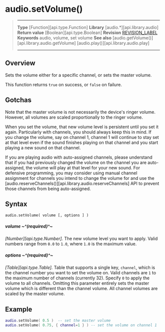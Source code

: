 
# audio.setVolume()

> --------------------- ------------------------------------------------------------------------------------------
> __Type__              [Function][api.type.Function]
> __Library__           [audio.*][api.library.audio]
> __Return value__      [Boolean][api.type.Boolean]
> __Revision__          [REVISION_LABEL](REVISION_URL)
> __Keywords__          audio, volume, set volume
> __See also__          [audio.getVolume()][api.library.audio.getVolume]
>								[audio.play()][api.library.audio.play]
> --------------------- ------------------------------------------------------------------------------------------


## Overview

Sets the volume either for a specific channel, or sets the master volume.

This function returns `true` on success, or `false` on failure.

## Gotchas

Note that the master volume is not necessarily the device's ringer volume. However, all volumes are scaled proportionally to the ringer volume.

When you set the volume, that new volume level is persistent until you set it again. Particularly with channels, you should always keep this in mind. If you change the volume, say on channel 1, channel 1 will continue to stay set at that level even if the sound finishes playing on that channel and you start playing a new sound on that channel.

If you are playing audio with auto-assigned channels, please understand that if you had previously changed the volume on the channel you are auto-assigned, the volume will play at that level for your new sound. For defensive programming, you may consider using manual channel assignment for channels you intend to change the volume for and use the [audio.reserveChannels()][api.library.audio.reserveChannels] API to prevent those channels from being auto-assigned.

## Syntax
	
	audio.setVolume( volume [, options ] )

##### volume ~^(required)^~
_[Number][api.type.Number]._ The new volume level you want to apply. Valid numbers range from `0.0` to `1.0`, where `1.0` is the maximum value.

##### options ~^(required)^~
_[Table][api.type.Table]._ Table that supports a single key, `channel`, which is the channel number you want to set the volume on. Valid channels are `1` to the maximum number of channels (currently&nbsp;32). Specify `0` to apply the volume to all channels. Omitting this parameter entirely sets the master volume which is different than the channel volume. All channel volumes are scaled by the master volume.


## Example

`````lua
audio.setVolume( 0.5 )  -- set the master volume
audio.setVolume( 0.75, { channel=1 } ) -- set the volume on channel 1
`````
